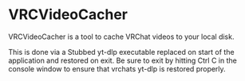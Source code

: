 # VRCVideoCacher

VRCVideoCacher is a tool to cache VRChat videos to your local disk.

This is done via a Stubbed yt-dlp executable replaced on start of the application and restored on exit. 
Be sure to exit by hitting Ctrl C in the console window to ensure that vrchats yt-dlp is restored properly.
